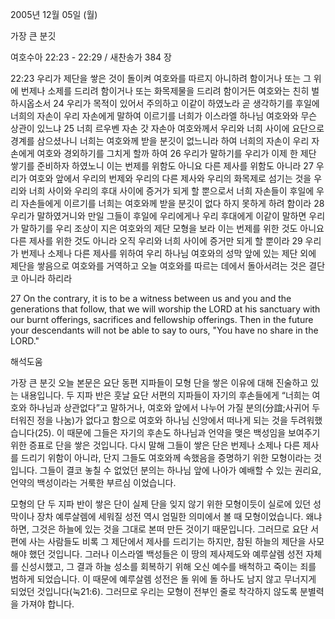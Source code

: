 2005년 12월 05일 (월)

가장 큰 분깃



여호수아 22:23 - 22:29 / 새찬송가 384 장


22:23 우리가 제단을 쌓은 것이 돌이켜 여호와를 따르지 아니하려 함이거나 또는 그 위에 번제나 소제를 드리려 함이거나 또는 화목제물을 드리려 함이거든 여호와는 친히 벌하시옵소서 24 우리가 목적이 있어서 주의하고 이같이 하였노라 곧 생각하기를 후일에 너희의 자손이 우리 자손에게 말하여 이르기를 너희가 이스라엘 하나님 여호와와 무슨 상관이 있느냐 25 너희 르우벤 자손 갓 자손아 여호와께서 우리와 너희 사이에 요단으로 경계를 삼으셨나니 너희는 여호와께 받을 분깃이 없느니라 하여 너희의 자손이 우리 자손에게 여호와 경외하기를 그치게 할까 하여 26 우리가 말하기를 우리가 이제 한 제단 쌓기를 준비하자 하였노니 이는 번제를 위함도 아니요 다른 제사를 위함도 아니라 27 우리가 여호와 앞에서 우리의 번제와 우리의 다른 제사와 우리의 화목제로 섬기는 것을 우리와 너희 사이와 우리의 후대 사이에 증거가 되게 할 뿐으로서 너희 자손들이 후일에 우리 자손들에게 이르기를 너희는 여호와께 받을 분깃이 없다 하지 못하게 하려 함이라 28 우리가 말하였거니와 만일 그들이 후일에 우리에게나 우리 후대에게 이같이 말하면 우리가 말하기를 우리 조상이 지은 여호와의 제단 모형을 보라 이는 번제를 위한 것도 아니요 다른 제사를 위한 것도 아니라 오직 우리와 너희 사이에 증거만 되게 할 뿐이라 29 우리가 번제나 소제나 다른 제사를 위하여 우리 하나님 여호와의 성막 앞에 있는 제단 외에 제단을 쌓음으로 여호와를 거역하고 오늘 여호와를 따르는 데에서 돌아서려는 것은 결단코 아니라 하리라 

27 On the contrary, it is to be a witness between us and you and the generations that follow, that we will worship the LORD at his sanctuary with our burnt offerings, sacrifices and fellowship offerings. Then in the future your descendants will not be able to say to ours, "You have no share in the LORD."

해석도움





가장 큰 분깃 
오늘 본문은 요단 동편 지파들이 모형 단을 쌓은 이유에 대해 진술하고 있는 내용입니다. 두 지파 반은 훗날 요단 서편의 지파들이 자기의 후손들에게 “너희는 여호와 하나님과 상관없다”고 말하거나, 여호와 앞에서 나누어 가질 분의(分誼;사귀어 두터워진 정을 나눔)가 없다고 함으로 여호와 하나님 신앙에서 떠나게 되는 것을 두려워했습니다(25). 이 때문에 그들은 자기의 후손도 하나님과 언약을 맺은 백성임을 보여주기 위한 증표로 단을 쌓은 것입니다. 다시 말해 그들이 쌓은 단은 번제나 소제나 다른 제사를 드리기 위함이 아니라, 단지 그들도 여호와께 속했음을 증명하기 위한 모형이라는 것입니다. 그들이 결코 놓칠 수 없었던 분의는 하나님 앞에 나아가 예배할 수 있는 권리요, 언약의 백성이라는 거룩한 부르심 이었습니다. 

모형의 단 
두 지파 반이 쌓은 단이 실제 단을 잊지 않기 위한 모형이듯이 실로에 있던 성막이나 장차 예루살렘에 세워질 성전 역시 엄밀한 의미에서 볼 때 모형이었습니다. 왜냐하면, 그것은 하늘에 있는 것을 그대로 본떠 만든 것이기 때문입니다. 그러므로 요단 서편에 사는 사람들도 비록 그 제단에서 제사를 드리기는 하지만, 참된 하늘의 제단을 사모해야 했던 것입니다. 그러나 이스라엘 백성들은 이 땅의 제사제도와 예루살렘 성전 자체를 신성시했고, 그 결과 하늘 성소를 회복하기 위해 오신 예수를 배척하고 죽이는 죄를 범하게 되었습니다. 이 때문에 예루살렘 성전은 돌 위에 돌 하나도 남지 않고 무너지게 되었던 것입니다(눅21:6). 그러므로 우리는 모형이 전부인 줄로 착각하지 않도록 분별력을 가져야 합니다.
